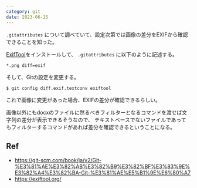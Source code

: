 ```yaml
---
category: git
date: 2023-06-15
---
```

`.gitattributes` について調べていて、設定次第では画像の差分をEXIFから確認できることを知った。

[ExifTool](https://exiftool.org/)をインストールして、 `.gitattributes` に以下のように記述する。

```gitconfig
*.png diff=exif
```

そして、Gitの設定を変更する。

```bash
$ git config diff.exif.textconv exiftool
```

これで画像に変更があった場合、EXIFの差分が確認できるらしい。

画像以外にもdocxのファイルに然るべきフィルターとなるコマンドを渡せば文字列の差分が表示できるそうなので、
テキストベースでないファイルであってもフィルターするコマンドがあれば差分を確認できるということになる。

## Ref

- https://git-scm.com/book/ja/v2/Git-%E3%81%AE%E3%82%AB%E3%82%B9%E3%82%BF%E3%83%9E%E3%82%A4%E3%82%BA-Git-%E3%81%AE%E5%B1%9E%E6%80%A7
- https://exiftool.org/
